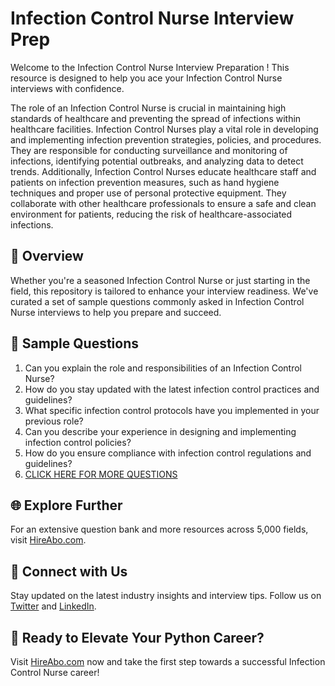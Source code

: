 # Infection Control Nurse Interview Prep

Welcome to the Infection Control Nurse Interview Preparation ! This resource is designed to help you ace your Infection Control Nurse interviews with confidence.

The role of an Infection Control Nurse is crucial in maintaining high standards of healthcare and preventing the spread of infections within healthcare facilities. Infection Control Nurses play a vital role in developing and implementing infection prevention strategies, policies, and procedures. They are responsible for conducting surveillance and monitoring of infections, identifying potential outbreaks, and analyzing data to detect trends. Additionally, Infection Control Nurses educate healthcare staff and patients on infection prevention measures, such as hand hygiene techniques and proper use of personal protective equipment. They collaborate with other healthcare professionals to ensure a safe and clean environment for patients, reducing the risk of healthcare-associated infections.

## 🚀 Overview

Whether you're a seasoned Infection Control Nurse or just starting in the field, this repository is tailored to enhance your interview readiness. We've curated a set of sample questions commonly asked in Infection Control Nurse interviews to help you prepare and succeed.

## 📝 Sample Questions

1. Can you explain the role and responsibilities of an Infection Control Nurse?
2. How do you stay updated with the latest infection control practices and guidelines?
3. What specific infection control protocols have you implemented in your previous role?
4. Can you describe your experience in designing and implementing infection control policies?
5. How do you ensure compliance with infection control regulations and guidelines?
6. [CLICK HERE FOR MORE QUESTIONS](https://hireabo.com/job/2_0_48/Infection%20Control%20Nurse)

## 🌐 Explore Further

For an extensive question bank and more resources across 5,000 fields, visit [HireAbo.com](https://www.hireabo.com).

## 📱 Connect with Us

Stay updated on the latest industry insights and interview tips. Follow us on [Twitter](https://twitter.com/hireabo) and [LinkedIn](https://www.linkedin.com/in/hire-abo-3609972a8/).

## 🚀 Ready to Elevate Your Python Career?

Visit [HireAbo.com](https://www.hireabo.com) now and take the first step towards a successful Infection Control Nurse career!